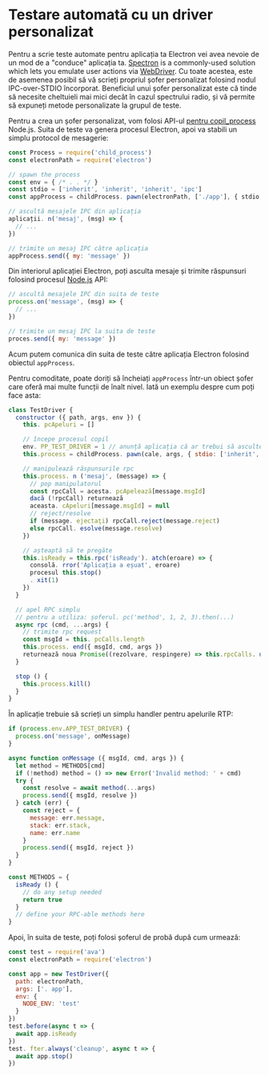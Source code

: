 # Testare automată cu un driver personalizat

Pentru a scrie teste automate pentru aplicația ta Electron vei avea nevoie de un mod de a "conduce" aplicația ta. [Spectron](https://electronjs.org/spectron) is a commonly-used solution which lets you emulate user actions via [WebDriver](https://webdriver.io/). Cu toate acestea, este de asemenea posibil să vă scrieți propriul șofer personalizat folosind nodul IPC-over-STDIO încorporat. Beneficiul unui șofer personalizat este că tinde să necesite cheltuieli mai mici decât în cazul spectrului radio, și vă permite să expuneți metode personalizate la grupul de teste.

Pentru a crea un șofer personalizat, vom folosi API-ul [pentru copil_process](https://nodejs.org/api/child_process.html) Node.js. Suita de teste va genera procesul Electron, apoi va stabili un simplu protocol de mesagerie:

```js
const Process = require('child_process')
const electronPath = require('electron')

// spawn the process
const env = { /* . . */ }
const stdio = ['inherit', 'inherit', 'inherit', 'ipc']
const appProcess = childProcess. pawn(electronPath, ['./app'], { stdio, env })

// ascultă mesajele IPC din aplicația
aplicații. n('mesaj', (msg) => {
  // ...
})

// trimite un mesaj IPC către aplicația
appProcess.send({ my: 'message' })
```

Din interiorul aplicației Electron, poți asculta mesaje și trimite răspunsuri folosind procesul [Node.js](https://nodejs.org/api/process.html) API:

```js
// ascultă mesajele IPC din suita de teste
process.on('message', (msg) => {
  // ...
})

// trimite un mesaj IPC la suita de teste
proces.send({ my: 'message' })
```

Acum putem comunica din suita de teste către aplicația Electron folosind obiectul `appProcess`.

Pentru comoditate, poate doriți să încheiați `appProcess` într-un obiect șofer care oferă mai multe funcții de înalt nivel. Iată un exemplu despre cum poți face asta:

```js
class TestDriver {
  constructor ({ path, args, env }) {
    this. pcApeluri = []

    // începe procesul copil
    env. PP_TEST_DRIVER = 1 // anunță aplicația că ar trebui să asculte mesaje
    this.process = childProcess. pawn(cale, args, { stdio: ['inherit', 'inherit', 'ipc'], env })

    // manipulează răspunsurile rpc
    this.process. n ('mesaj', (message) => {
      // pop manipulatorul
      const rpcCall = acesta. pcApelează[message.msgId]
      dacă (!rpcCall) returnează
      aceasta. cApeluri[message.msgId] = null
      // reject/resolve
      if (message. ejectaţi) rpcCall.reject(message.reject)
      else rpcCall. esolve(message.resolve)
    })

    // așteaptă să te pregăte
    this.isReady = this.rpc('isReady'). atch(eroare) => {
      consolă. rror('Aplicația a eșuat', eroare)
      procesul this.stop()
      . xit(1)
    })
  }

  // apel RPC simplu
  // pentru a utiliza: șoferul. pc('method', 1, 2, 3).then(...)
  async rpc (cmd, ...args) {
    // trimite rpc request
    const msgId = this. pcCalls.length
    this.process. end({ msgId, cmd, args })
    returnează noua Promise((rezolvare, respingere) => this.rpcCalls. ush({ resolve, reject }))
  }

  stop () {
    this.process.kill()
  }
}
```

În aplicație trebuie să scrieți un simplu handler pentru apelurile RTP:

```js
if (process.env.APP_TEST_DRIVER) {
  process.on('message', onMessage)
}

async function onMessage ({ msgId, cmd, args }) {
  let method = METHODS[cmd]
  if (!method) method = () => new Error('Invalid method: ' + cmd)
  try {
    const resolve = await method(...args)
    process.send({ msgId, resolve })
  } catch (err) {
    const reject = {
      message: err.message,
      stack: err.stack,
      name: err.name
    }
    process.send({ msgId, reject })
  }
}

const METHODS = {
  isReady () {
    // do any setup needed
    return true
  }
  // define your RPC-able methods here
}
```

Apoi, în suita de teste, poți folosi șoferul de probă după cum urmează:

```js
const test = require('ava')
const electronPath = require('electron')

const app = new TestDriver({
  path: electronPath,
  args: ['. app'],
  env: {
    NODE_ENV: 'test'
  }
})
test.before(async t => {
  await app.isReady
})
test. fter.always('cleanup', async t => {
  await app.stop()
})
```
